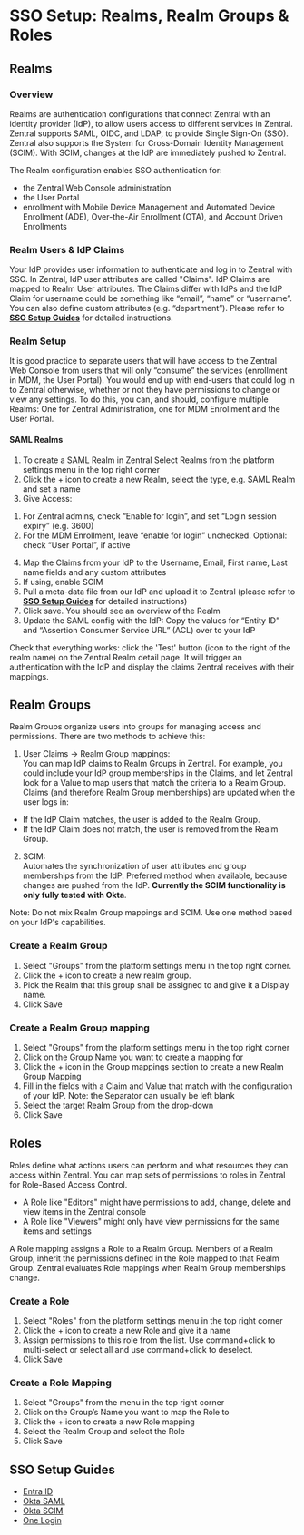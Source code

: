 # SSO Setup: Realms, Realm Groups & Roles 

## Realms

### Overview

Realms are authentication configurations that connect Zentral with an identity provider (IdP), to allow users access to different services in Zentral. Zentral supports SAML, OIDC, and LDAP, to provide Single Sign-On (SSO). Zentral also supports the System for Cross-Domain Identity Management (SCIM). With SCIM, changes at the IdP are immediately pushed to Zentral. 

The Realm configuration enables SSO authentication for:

* the Zentral Web Console administration  
* the User Portal   
* enrollment with Mobile Device Management and Automated Device Enrollment (ADE), Over-the-Air Enrollment (OTA), and Account Driven Enrollments

### Realm Users & IdP Claims

Your IdP provides user information to authenticate and log in to Zentral with SSO. In Zentral, IdP user attributes are called "Claims". IdP Claims are mapped to Realm User attributes. The Claims differ with IdPs and the IdP Claim for username could be something like “email”, “name” or “username”. You can also define custom attributes (e.g. “department”). Please refer to **[SSO Setup Guides](#sso-setup-guides)** for detailed instructions.

### Realm Setup

It is good practice to separate users that will have access to the Zentral Web Console from users that will only “consume” the services (enrollment in MDM, the User Portal). You would end up with end-users that could log in to Zentral otherwise, whether or not they have permissions to change or view any settings. To do this, you can, and should, configure multiple Realms: One for Zentral Administration, one for MDM Enrollment and the User Portal.

#### SAML Realms 

1. To create a SAML Realm in Zentral Select Realms from the platform settings menu in the top right corner  
2. Click the \+ icon to create a new Realm, select the type, e.g. SAML Realm and set a name  
3. Give Access:  
1) For Zentral admins, check “Enable for login”, and set “Login session expiry” (e.g. 3600\)  
2) For the MDM Enrollment, leave “enable for login” unchecked. Optional: check “User Portal”, if active   
4. Map the Claims from your IdP to the Username, Email, First name, Last name fields and any custom attributes  
5. If using, enable SCIM  
6. Pull a meta-data file from our IdP and upload it to Zentral (please refer to **[SSO Setup Guides](#sso-setup-guides)** for detailed instructions)  
7. Click save. You should see an overview of the Realm   
8. Update the SAML config with the IdP: Copy the values for “Entity ID” and “Assertion Consumer Service URL” (ACL) over to your IdP  
   

Check that everything works: click the 'Test' button (icon to the right of the realm name) on the Zentral Realm detail page. It will trigger an authentication with the IdP and display the claims Zentral receives with their mappings.

## Realm Groups

Realm Groups organize users into groups for managing access and permissions. There are two methods to achieve this:

1. User Claims → Realm Group mappings:  
   You can map IdP claims to Realm Groups in Zentral. For example, you could include your IdP group memberships in the Claims, and let Zentral look for a Value to map users that match the criteria to a Realm Group. Claims (and therefore Realm Group memberships) are updated when the user logs in:   
- If the IdP Claim matches, the user is added to the Realm Group.  
- If the IdP Claim does not match, the user is removed from the Realm Group.

2. SCIM:  
   Automates the synchronization of user attributes and group memberships from the IdP. Preferred method when available, because changes are pushed from the IdP. **Currently the SCIM functionality is only fully tested with Okta**.

Note: Do not mix Realm Group mappings and SCIM. Use one method based on your IdP's capabilities.

### Create a Realm Group

1. Select "Groups" from the platform settings menu in the top right corner.  
2. Click the \+ icon to create a new realm group.  
3. Pick the Realm that this group shall be assigned to and give it a Display name.  
4. Click Save

### Create a Realm Group mapping

1. Select "Groups" from the platform settings menu in the top right corner  
2. Click on the Group Name you want to create a mapping for  
3. Click the \+ icon in the Group mappings section to create a new Realm Group Mapping  
4. Fill in the fields with a Claim and Value that match with the configuration of your IdP. Note: the Separator can usually be left blank  
5. Select the target Realm Group from the drop-down  
6. Click Save

## Roles

Roles define what actions users can perform and what resources they can access within Zentral. You can map sets of permissions to roles in Zentral for Role-Based Access Control.  
 

* A Role like "Editors" might have permissions to add, change, delete and view items in the Zentral console  
* A Role like "Viewers" might only have view permissions for the same items and settings

A Role mapping assigns a Role to a Realm Group. Members of a Realm Group, inherit the permissions defined in the Role mapped to that Realm Group. Zentral evaluates Role mappings when Realm Group memberships change.

### Create a Role 

1. Select "Roles" from the platform settings menu in the top right corner  
2. Click the \+ icon to create a new Role and give it a name  
3. Assign permissions to this role from the list. Use command+click to multi-select or select all and use command+click to deselect.  
4. Click Save

### Create a Role Mapping

1. Select "Groups" from the menu in the top right corner   
2. Click on the Group’s Name you want to map the Role to  
3. Click the \+ icon to create a new Role mapping  
4. Select the Realm Group and select the Role  
5. Click Save

## SSO Setup Guides

 * [Entra ID](https://docs.zentral.io/en/latest/configuration/entra_id_saml/#create-an-entra-id-application)
 * [Okta SAML](https://docs.zentral.io/en/latest/configuration/okta_saml/)
 * [Okta SCIM](https://docs.zentral.io/en/latest/configuration/okta_scim/)
 * [One Login](https://docs.zentral.io/en/latest/configuration/onelogin_saml/)
